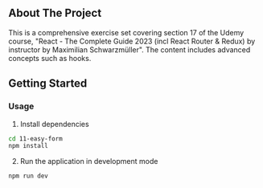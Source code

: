 ## About The Project

This is a comprehensive exercise set covering section 17 of the Udemy course, "React - The Complete Guide 2023 (incl React Router & Redux) by instructor by Maximilian Schwarzmüller". The content includes advanced concepts such as hooks.

## Getting Started

### Usage

1. Install dependencies

```sh
cd 11-easy-form
npm install
```

2. Run the application in development mode

```sh
npm run dev
```

